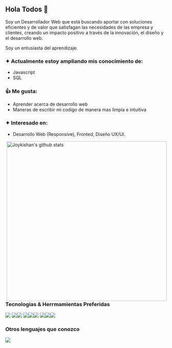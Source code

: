 ## Hola Todos 👋

Soy un Desarrollador Web que está buscando aportar con soluciones eficientes y de valor que satisfagan las necesidades de las empresa y clientes, creando un impacto positivo a través de la innovación, el diseño y el desarrollo web.

Soy un entusiasta del aprendizaje.
 
### ✦ Actualmente estoy ampliando mis conocimiento de: 
- Javascript
- SQL

### 👍 Me gusta:
- Aprender acerca de desarrollo web
- Maneras de escribir mi codigo de manera mas limpia e intuitiva

### ✦ Interesado en:
- Desarrollo Web (Responsive), Fronted, Diseño UX/UI.

<!--
**isaicastillo13/isaicastillo13** is a ✨ _special_ ✨ repository because its `README.md` (this file) appears on your GitHub profile.
### Hey Sourav here 👋

<p> <!-- GitHub README Stats -->
  <a href="https://github.com/isaicastillo13?tab=repositories">
    <img width="500" height="auto" align="right" alt="Joykishan's github stats" 
         src="https://github-readme-stats.vercel.app/api?username=isaicastillo13&show_icons=true&theme=algolia&count_private=true" />
   <!-- <img width="30%" height="auto" align="right" alt="Mis estadisticas" 
         src="https://github-readme-stats.vercel.app/api/top-langs/?username=isaicastillo13&layout=compact" />
NOTE: Top languages does not indicate my skill level or something like that, it's a github metric of which languages i have the most code on github. -->
  </a>

### Tecnologias & Herrmamientas Preferidas

<img src = "https://img.shields.io/badge/-HTML5-E34F26?style=flat&logo=html5&logoColor=white"> <img src = "https://img.shields.io/badge/-CSS3-1572B6?style=flat&logo=css3&logoColor=white"><img src="https://img.shields.io/badge/-JavaScript-eed718?style=flat&logo=javascript&logoColor=ffffff">
<img src="https://img.shields.io/badge/-Sass-cc6699?style=flat&logo=sass&logoColor=ffffff"><img src="https://img.shields.io/badge/-MySQL-F29111?style=flat&logo=mysql&logoColor=FFFFFF"><img src="http://img.shields.io/badge/-Git-F1502F?style=flat&logo=git&logoColor=FFFFFF">
<img src="http://img.shields.io/badge/-Github-000000?style=flat&logo=github&logoColor=FFFFFF"><img src="http://img.shields.io/badge/-VS%20Code-007ACC?style=flat&logo=visual%20studio%20code&logoColor=white"><img src="http://img.shields.io/badge/-figma-ff7262?style=flat&logo=figma&logoColor=white">



### Otros lenguajes que conozco
<img src="https://img.shields.io/badge/-php-AEB2D5?style=flat&logo=php&logoColor=white"> 
